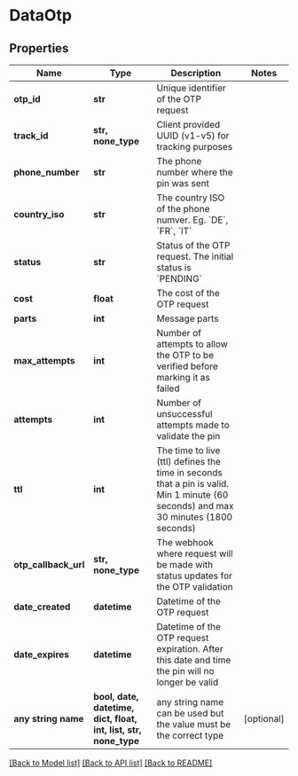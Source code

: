 # DataOtp


## Properties
Name | Type | Description | Notes
------------ | ------------- | ------------- | -------------
**otp_id** | **str** | Unique identifier of the OTP request | 
**track_id** | **str, none_type** | Client provided UUID (v1-v5) for tracking purposes | 
**phone_number** | **str** | The phone number where the pin was sent     | 
**country_iso** | **str** | The country ISO of the phone numver. Eg. &#x60;DE&#x60;, &#x60;FR&#x60;, &#x60;IT&#x60; | 
**status** | **str** | Status of the OTP request. The initial status is &#x60;PENDING&#x60; | 
**cost** | **float** | The cost of the OTP request | 
**parts** | **int** | Message parts | 
**max_attempts** | **int** | Number of attempts to allow the OTP to be verified before marking it as failed | 
**attempts** | **int** | Number of unsuccessful attempts made to validate the pin | 
**ttl** | **int** | The time to live (ttl) defines the time in seconds that a pin is valid. Min 1 minute (60 seconds) and max 30 minutes (1800 seconds) | 
**otp_callback_url** | **str, none_type** | The webhook where request will be made with status updates for the OTP validation | 
**date_created** | **datetime** | Datetime of the OTP request | 
**date_expires** | **datetime** | Datetime of the OTP request expiration. After this date and time the pin will no longer be valid | 
**any string name** | **bool, date, datetime, dict, float, int, list, str, none_type** | any string name can be used but the value must be the correct type | [optional]

[[Back to Model list]](../../README.md#models) [[Back to API list]](../../README.md#available-methods) [[Back to README]](../../README.md)


